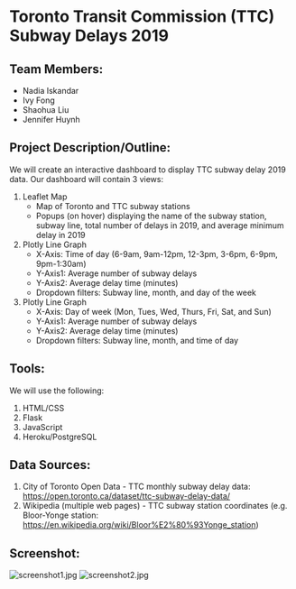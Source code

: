 # Toronto Transit Commission (TTC) Subway Delays 2019

## **Team Members:**
- Nadia Iskandar
- Ivy Fong
- Shaohua Liu
- Jennifer Huynh

## **Project Description/Outline:**
We will create an interactive dashboard to display TTC subway delay 2019 data. Our dashboard will contain 3 views:

1.	Leaflet Map
	- Map of Toronto and TTC subway stations
	- Popups (on hover) displaying the name of the subway station, subway line, total number of delays in 2019, and average minimum delay in 2019
2.	Plotly Line Graph
	- X-Axis: Time of day (6-9am, 9am-12pm, 12-3pm, 3-6pm, 6-9pm, 9pm-1:30am)
	- Y-Axis1: Average number of subway delays 
	- Y-Axis2: Average delay time (minutes)
	- Dropdown filters: Subway line, month, and day of the week
3.	Plotly Line Graph
	- X-Axis: Day of week (Mon, Tues, Wed, Thurs, Fri, Sat, and Sun)
	- Y-Axis1: Average number of subway delays 
	- Y-Axis2: Average delay time (minutes)
	- Dropdown filters: Subway line, month, and time of day

## **Tools:**
We will use the following:
1. HTML/CSS
2. Flask
3. JavaScript
4. Heroku/PostgreSQL

## **Data Sources:**
1.	City of Toronto Open Data - TTC monthly subway delay data: https://open.toronto.ca/dataset/ttc-subway-delay-data/
2.	Wikipedia (multiple web pages) - TTC subway station coordinates (e.g. Bloor-Yonge station: https://en.wikipedia.org/wiki/Bloor%E2%80%93Yonge_station)

## **Screenshot:**
![screenshot1.jpg](images/ttc_dashboard_screenshot1.JPG)
![screenshot2.jpg](images/ttc_dashboard_screenshot2.JPG)
